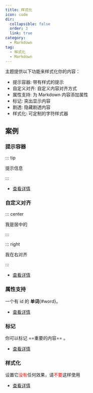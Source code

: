 ```yaml
---
title: 样式化
icon: code
dir:
  collapsible: false
  order: 3
  link: true
category:
  - Markdown
tag:
  - 样式化
  - Markdown
---
```


主题提供以下功能来样式化你的内容：

- 提示容器: 带有样式的提示
- 自定义对齐: 自定义内容对齐方式
- 属性支持: 为 Markdown 内容添加属性
- 标记: 突出显示内容
- 剧透: 隐藏剧透内容
- 样式化: 可定制的字符样式器

<!-- more -->

## 案例

### 提示容器

::: tip

提示信息

:::

- [查看详情](./hint.md)

### 自定义对齐

::: center

我是居中的

:::

::: right

我在右对齐

:::

- [查看详情](./align.md)

### 属性支持

一个有 id 的 **单词**{#word}。

- [查看详情](./attrs.md)

### 标记

你可以标记 ==重要的内容== 。

- [查看详情](./mark.md)

### 样式化

设置它<span style="color:red">没有</span>任何效果，请<span style="color:red">不要</span>这样使用

- [查看详情](./stylize.md)
